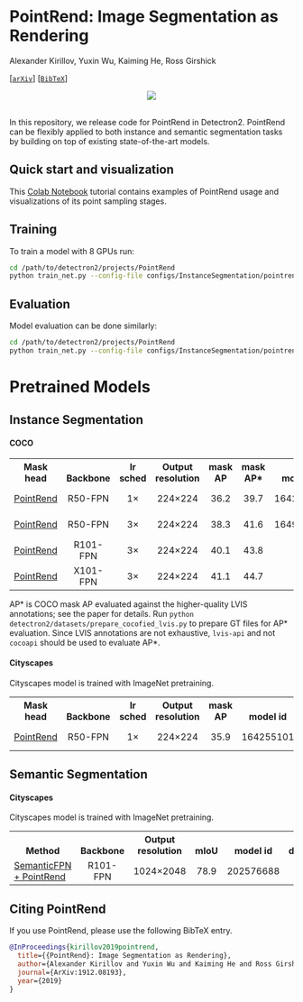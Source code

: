 # PointRend: Image Segmentation as Rendering

Alexander Kirillov, Yuxin Wu, Kaiming He, Ross Girshick

[[`arXiv`](https://arxiv.org/abs/1912.08193)] [[`BibTeX`](#CitingPointRend)]

<div align="center">
  <img src="https://alexander-kirillov.github.io/images/kirillov2019pointrend.jpg"/>
</div><br/>

In this repository, we release code for PointRend in Detectron2. PointRend can be flexibly applied to both instance and semantic segmentation tasks by building on top of existing state-of-the-art models.

## Quick start and visualization

This [Colab Notebook](https://colab.research.google.com/drive/1isGPL5h5_cKoPPhVL9XhMokRtHDvmMVL) tutorial contains examples of PointRend usage and visualizations of its point sampling stages.

## Training

To train a model with 8 GPUs run:
```bash
cd /path/to/detectron2/projects/PointRend
python train_net.py --config-file configs/InstanceSegmentation/pointrend_rcnn_R_50_FPN_1x_coco.yaml --num-gpus 8
```

## Evaluation

Model evaluation can be done similarly:
```bash
cd /path/to/detectron2/projects/PointRend
python train_net.py --config-file configs/InstanceSegmentation/pointrend_rcnn_R_50_FPN_1x_coco.yaml --eval-only MODEL.WEIGHTS /path/to/model_checkpoint
```

# Pretrained Models

## Instance Segmentation
#### COCO

<table><tbody>
<!-- START TABLE -->
<!-- TABLE HEADER -->
<th valign="bottom">Mask<br/>head</th>
<th valign="bottom">Backbone</th>
<th valign="bottom">lr<br/>sched</th>
<th valign="bottom">Output<br/>resolution</th>
<th valign="bottom">mask<br/>AP</th>
<th valign="bottom">mask<br/>AP&ast;</th>
<th valign="bottom">model id</th>
<th valign="bottom">download</th>
<!-- TABLE BODY -->
 <tr><td align="left"><a href="configs/InstanceSegmentation/pointrend_rcnn_R_50_FPN_1x_coco.yaml">PointRend</a></td>
<td align="center">R50-FPN</td>
<td align="center">1&times;</td>
<td align="center">224&times;224</td>
<td align="center">36.2</td>
<td align="center">39.7</td>
<td align="center">164254221</td>
<td align="center"><a href="https://dl.fbaipublicfiles.com/detectron2/PointRend/InstanceSegmentation/pointrend_rcnn_R_50_FPN_1x_coco/164254221/model_final_736f5a.pkl">model</a>&nbsp;|&nbsp;<a href="https://dl.fbaipublicfiles.com/detectron2/PointRend/InstanceSegmentation/pointrend_rcnn_R_50_FPN_1x_coco/164254221/metrics.json">metrics</a></td>
</tr>
 <tr><td align="left"><a href="configs/InstanceSegmentation/pointrend_rcnn_R_50_FPN_3x_coco.yaml">PointRend</a></td>
<td align="center">R50-FPN</td>
<td align="center">3&times;</td>
<td align="center">224&times;224</td>
<td align="center">38.3</td>
<td align="center">41.6</td>
<td align="center">164955410</td>
<td align="center"><a href="https://dl.fbaipublicfiles.com/detectron2/PointRend/InstanceSegmentation/pointrend_rcnn_R_50_FPN_3x_coco/164955410/model_final_edd263.pkl">model</a>&nbsp;|&nbsp;<a href="https://dl.fbaipublicfiles.com/detectron2/PointRend/InstanceSegmentation/pointrend_rcnn_R_50_FPN_3x_coco/164955410/metrics.json">metrics</a></td>
</tr>
</tr>
 <tr><td align="left"><a href="configs/InstanceSegmentation/pointrend_rcnn_R_101_FPN_3x_coco.yaml">PointRend</a></td>
<td align="center">R101-FPN</td>
<td align="center">3&times;</td>
<td align="center">224&times;224</td>
<td align="center">40.1</td>
<td align="center">43.8</td>
<td align="center"></td>
<td align="center"><a href="https://dl.fbaipublicfiles.com/detectron2/PointRend/InstanceSegmentation/pointrend_rcnn_R_101_FPN_3x_coco/28119983/model_final_3f4d2a.pkl">model</a>&nbsp;|&nbsp;<a href="https://dl.fbaipublicfiles.com/detectron2/PointRend/InstanceSegmentation/pointrend_rcnn_R_101_FPN_3x_coco/28119983/metrics.json">metrics</a></td>
</tr>
</tr>
 <tr><td align="left"><a href="configs/InstanceSegmentation/pointrend_rcnn_X_101_32x8d_FPN_3x_coco.yaml">PointRend</a></td>
<td align="center">X101-FPN</td>
<td align="center">3&times;</td>
<td align="center">224&times;224</td>
<td align="center">41.1</td>
<td align="center">44.7</td>
<td align="center"></td>
<td align="center"><a href="https://dl.fbaipublicfiles.com/detectron2/PointRend/InstanceSegmentation/pointrend_rcnn_X_101_32x8d_FPN_3x_coco/28119989/model_final_ba17b9.pkl">model</a>&nbsp;|&nbsp;<a href="https://dl.fbaipublicfiles.com/detectron2/PointRend/InstanceSegmentation/pointrend_rcnn_X_101_32x8d_FPN_3x_coco/28119989/metrics.json">metrics</a></td>
</tr>
</tbody></table>

AP&ast; is COCO mask AP evaluated against the higher-quality LVIS annotations; see the paper for details.
Run `python detectron2/datasets/prepare_cocofied_lvis.py` to prepare GT files for AP&ast; evaluation.
Since LVIS annotations are not exhaustive, `lvis-api` and not `cocoapi` should be used to evaluate AP&ast;.

#### Cityscapes
Cityscapes model is trained with ImageNet pretraining.

<table><tbody>
<!-- START TABLE -->
<!-- TABLE HEADER -->
<th valign="bottom">Mask<br/>head</th>
<th valign="bottom">Backbone</th>
<th valign="bottom">lr<br/>sched</th>
<th valign="bottom">Output<br/>resolution</th>
<th valign="bottom">mask<br/>AP</th>
<th valign="bottom">model id</th>
<th valign="bottom">download</th>
<!-- TABLE BODY -->
 <tr><td align="left"><a href="configs/InstanceSegmentation/pointrend_rcnn_R_50_FPN_1x_cityscapes.yaml">PointRend</a></td>
<td align="center">R50-FPN</td>
<td align="center">1&times;</td>
<td align="center">224&times;224</td>
<td align="center">35.9</td>
<td align="center">164255101</td>
<td align="center"><a href="https://dl.fbaipublicfiles.com/detectron2/PointRend/InstanceSegmentation/pointrend_rcnn_R_50_FPN_1x_cityscapes/164255101/model_final_115bfb.pkl">model</a>&nbsp;|&nbsp;<a href="https://dl.fbaipublicfiles.com/detectron2/PointRend/InstanceSegmentation/pointrend_rcnn_R_50_FPN_1x_cityscapes/164255101/metrics.json">metrics</a></td>
</tr>
</tbody></table>


## Semantic Segmentation

#### Cityscapes
Cityscapes model is trained with ImageNet pretraining.

<table><tbody>
<!-- START TABLE -->
<!-- TABLE HEADER -->
<th valign="bottom">Method</th>
<th valign="bottom">Backbone</th>
<th valign="bottom">Output<br/>resolution</th>
<th valign="bottom">mIoU</th>
<th valign="bottom">model id</th>
<th valign="bottom">download</th>
<!-- TABLE BODY -->
 <tr><td align="left"><a href="configs/SemanticSegmentation/pointrend_semantic_R_101_FPN_1x_cityscapes.yaml">SemanticFPN + PointRend</a></td>
<td align="center">R101-FPN</td>
<td align="center">1024&times;2048</td>
<td align="center">78.9</td>
<td align="center">202576688</td>
<td align="center"><a href="https://dl.fbaipublicfiles.com/detectron2/PointRend/SemanticSegmentation/pointrend_semantic_R_101_FPN_1x_cityscapes/202576688/model_final_cf6ac1.pkl">model</a>&nbsp;|&nbsp;<a href="https://dl.fbaipublicfiles.com/detectron2/PointRend/SemanticSegmentation/pointrend_semantic_R_101_FPN_1x_cityscapes/202576688/metrics.json">metrics</a></td>
</tr>
</tbody></table>

## <a name="CitingPointRend"></a>Citing PointRend

If you use PointRend, please use the following BibTeX entry.

```BibTeX
@InProceedings{kirillov2019pointrend,
  title={{PointRend}: Image Segmentation as Rendering},
  author={Alexander Kirillov and Yuxin Wu and Kaiming He and Ross Girshick},
  journal={ArXiv:1912.08193},
  year={2019}
}
```
